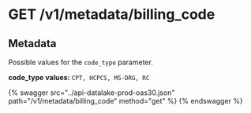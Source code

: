 # GET /v1/metadata/billing_code

## Metadata

Possible values for the `code_type` parameter.

**code_type values:** `CPT, HCPCS, MS-DRG, RC`

{% swagger src="../api-datalake-prod-oas30.json" path="/v1/metadata/billing_code" method="get" %}
{% endswagger %}

